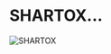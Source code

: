 # SHARTOX...


![SHARTOX](https://github-readme-stats.vercel.app/api?username=SHARTOX&show_icons=true&title_color=0500ff&bg_color=000000&text_color=f5382a&border_radius=25&border_color=ffffff)

